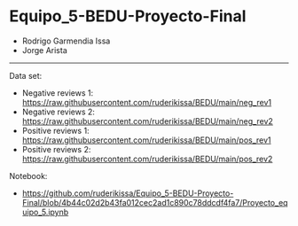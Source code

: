 # Equipo_5-BEDU-Proyecto-Final

* Rodrigo Garmendia Issa
* Jorge Arista

-----------------------------------------

Data set:

* Negative reviews 1: https://raw.githubusercontent.com/ruderikissa/BEDU/main/neg_rev1
* Negative reviews 2: https://raw.githubusercontent.com/ruderikissa/BEDU/main/neg_rev2
* Positive reviews 1: https://raw.githubusercontent.com/ruderikissa/BEDU/main/pos_rev1
* Positive reviews 2: https://raw.githubusercontent.com/ruderikissa/BEDU/main/pos_rev2


Notebook:

* https://github.com/ruderikissa/Equipo_5-BEDU-Proyecto-Final/blob/4b44c02d2b43fa012cec2ad1c890c78ddcdf4fa7/Proyecto_equipo_5.ipynb
